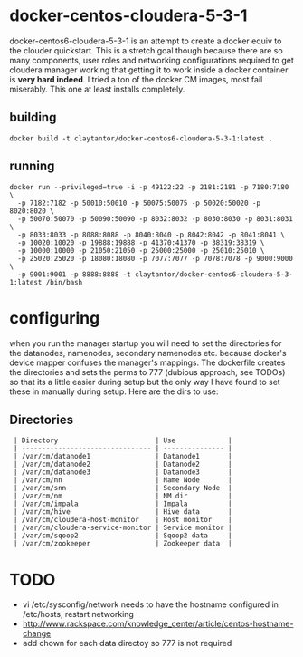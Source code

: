 # docker-centos-cloudera-5-3-1
docker-centos6-cloudera-5-3-1 is an attempt to create a docker equiv to the clouder quickstart. This is a stretch goal though because there are so many components, user roles and networking configurations required to get cloudera manager working that getting it to work inside a docker container is **very hard indeed**. I tried a ton of the docker CM images, most fail miserably. This one at least installs completely.   

## building
    docker build -t claytantor/docker-centos6-cloudera-5-3-1:latest .

## running
    docker run --privileged=true -i -p 49122:22 -p 2181:2181 -p 7180:7180 \
      -p 7182:7182 -p 50010:50010 -p 50075:50075 -p 50020:50020 -p 8020:8020 \
      -p 50070:50070 -p 50090:50090 -p 8032:8032 -p 8030:8030 -p 8031:8031 \
      -p 8033:8033 -p 8088:8088 -p 8040:8040 -p 8042:8042 -p 8041:8041 \
      -p 10020:10020 -p 19888:19888 -p 41370:41370 -p 38319:38319 \
      -p 10000:10000 -p 21050:21050 -p 25000:25000 -p 25010:25010 \
      -p 25020:25020 -p 18080:18080 -p 7077:7077 -p 7078:7078 -p 9000:9000 \
      -p 9001:9001 -p 8888:8888 -t claytantor/docker-centos6-cloudera-5-3-1:latest /bin/bash

# configuring 
when you run the manager startup you will need to set the directories for the datanodes, namenodes, secondary namenodes etc. because docker's device mapper confuses the manager's mappings. The dockerfile creates the directories and sets the perms to 777 (dubious approach, see TODOs) so that its a little easier during setup but the only way I have found to set these in manually during setup. Here are the dirs to use:

## Directories
     | Directory                        | Use             |
     | -------------------------------- | --------------- | 
     | /var/cm/datanode1                | Datanode1       | 
     | /var/cm/datanode2                | Datanode2       |
     | /var/cm/datanode3                | Datanode3       |
     | /var/cm/nn                       | Name Node       |
     | /var/cm/snn                      | Secondary Node  |
     | /var/cm/nm                       | NM dir          |
     | /var/cm/impala                   | Impala          |
     | /var/cm/hive                     | Hive data       |
     | /var/cm/cloudera-host-monitor    | Host monitor    |
     | /var/cm/cloudera-service-monitor | Service monitor |
     | /var/cm/sqoop2                   | Sqoop2 data     |
     | /var/cm/zookeeper                | Zookeeper data  |

# TODO
* vi /etc/sysconfig/network needs to have the hostname configured in /etc/hosts, restart networking 
* http://www.rackspace.com/knowledge_center/article/centos-hostname-change
* add chown for each data directoy so 777 is not required

